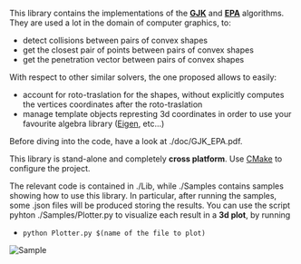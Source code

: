 This library contains the implementations of the **[GJK](https://en.wikipedia.org/wiki/Gilbert–Johnson–Keerthi_distance_algorithm)** and **[EPA](http://uu.diva-portal.org/smash/get/diva2:343820/FULLTEXT01.pdf)** algorithms.
They are used a lot in the domain of computer graphics, to:

 * detect collisions between pairs of convex shapes
 * get the closest pair of points between pairs of convex shapes
 * get the penetration vector between pairs of convex shapes

With respect to other similar solvers, the one proposed allows to easily:

 * account for roto-traslation for the shapes, without explicitly computes the vertices coordinates after the roto-traslation
 * manage template objects represting 3d coordinates in order to use your favourite algebra library ([Eigen](https://eigen.tuxfamily.org/dox/group__TutorialMatrixArithmetic.html), etc...)
 
Before diving into the code, have a look at ./doc/GJK_EPA.pdf.

This library is stand-alone and completely **cross platform**. Use [CMake](https://cmake.org) to configure the project.
 
The relevant code is contained in ./Lib, while ./Samples contains samples showing how to use this library.
In particular, after running the samples, some .json files will be produced storing the results.
You can use the script pyhton ./Samples/Plotter.py to visualize each result in a **3d plot**, by running

 * `python Plotter.py $(name of the file to plot)`
 
 ![Sample](https://github.com/andreacasalino/Flexible-GJK-and-EPA/sample.png)
